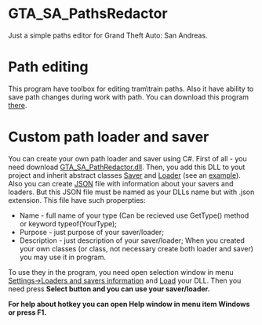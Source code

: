 # GTA_SA_PathsRedactor
Just a simple paths editor for Grand Theft Auto: San Andreas.

# Path editing
This program have toolbox for editing tram\train paths.
Also it have ability to save path changes during work with path.
You can download this program <a href="https://github.com/MrNails/GTA_SA_PathsRedactor/releases/tag/App_1.0.7873.21459">there<a/>.

# Custom path loader and saver
You can create your own path loader and saver using C#.
First of all - you need download <a href="https://github.com/MrNails/GTA_SA_PathsRedactor/releases/tag/DLL_1.0.7873.21459">GTA_SA_PathRedactor.dll<a/>. Then, you add this DLL to yout project and inherit abstract classes <a href="https://github.com/MrNails/GTA_SA_PathsRedactor/blob/App_1.0.7873.21459/GTA_SA_PathsRedactor.Utilities/PointSaver.cs">Saver<a/> and <a href="https://github.com/MrNails/GTA_SA_PathsRedactor/blob/App_1.0.7873.21459/GTA_SA_PathsRedactor.Utilities/PointLoader.cs">Loader<a/> (see an <a href="https://github.com/MrNails/GTA_SA_PathsRedactor/tree/App_1.0.7873.21459/GTA_SA_PathsReadactor.Test">example<a/>). Also you can create <a href="https://github.com/MrNails/GTA_SA_PathsRedactor/blob/App_1.0.7873.21459/GTA_SA_PathsRedactor/Settings/DefaultInfo.json">JSON<a/> file with information about your savers and loaders. But this JSON file must be named as your DLLs name but with .json extension. This file have such properpties:
  * Name - full name of your type (Can be recieved use GetType() method or keyword typeof(YourType);
  * Purpose - just purpose of your saver/loader;
  * Description - just description of your saver/loader;
When you created your own classes (or class, not necessary create both loader and saver) you may use it in program.

To use they in the program, you need open selection window in menu <a href="https://github.com/MrNails/GTA_SA_PathsRedactor/blob/master/Examples/Pictures/PointSaverAndLoaderMenuItem.png">Settings->Loaders and savers information<a/> and <a href="https://github.com/MrNails/GTA_SA_PathsRedactor/blob/master/Examples/Pictures/LoadCustomDLLButton.png">Load<a/> your DLL. Then you need press <b>Select<b/> button and you can use your saver/loader.
  
For help about hotkey you can open Help window in menu item <b>Windows<b/> or press F1.
